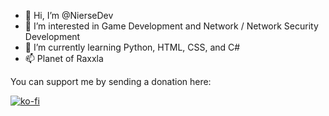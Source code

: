 - 👋 Hi, I’m @NierseDev
- 👀 I’m interested in Game Development and Network / Network Security Development
- 🌱 I’m currently learning Python, HTML, CSS, and C#
- 📫 Planet of Raxxla

<n>You can support me by sending a donation here:</n>

[![ko-fi](https://ko-fi.com/img/githubbutton_sm.svg)](https://ko-fi.com/F1F3W0AQU)

<!---
NierseDev/NierseDev is a ✨ special ✨ repository because its `README.md` (this file) appears on your GitHub profile.
You can click the Preview link to take a look at your changes.
--->
